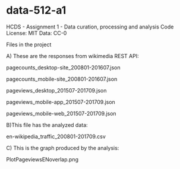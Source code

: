 
# data-512-a1
HCDS - Assignment 1 - Data curation, processing and analysis
Code License: MIT
Data: CC-0

Files in the project

A) These are the responses from wikimedia REST API:

pagecounts_desktop-site_200801-201607.json

pagecounts_mobile-site_200801-201607.json

pageviews_desktop_201507-201709.json

pageviews_mobile-app_201507-201709.json

pageviews_mobile-web_201507-201709.json

B)This file has the analyzed data:

en-wikipedia_traffic_200801-201709.csv

C) This is the graph produced by the analysis:

PlotPageviewsENoverlap.png
